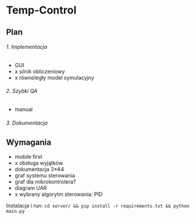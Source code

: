 # Temp-Control

## Plan

###### 1. Implementacja
- GUI
- x silnik obliczeniowy
- x równoległy model symulacyjny
###### 2. Szybki QA
- manual
###### 3. Dokumentacja

## Wymagania
- mobile first
- x obsługa wyjątków
- dokumentacja 3*A4 
- graf systemu sterowania
- graf dla mikrokontrolera?
- diagram UAR
- x wybrany algorytm sterowania: PID

Instalacja i run:
```cd server/ && pip install -r requirements.txt && python main.py```
